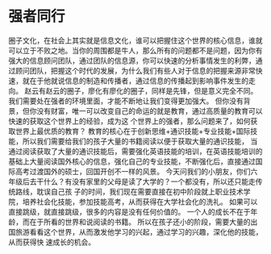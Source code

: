 # 强者同行

圈子文化，在社会上其实就是信息文化，谁可以把握住这个世界的核心信息，谁就可以立于不败之地。当你的周围都是牛人，那么所有的问题都不是问题，因为你有强大的信息顾问团队，通过团队的信息源，你可以快速的分析事情发生的利弊，通过顾问团队，把握这个时代的发展，为什么我们有些人对于信息的把握来源非常快速，就在于他就说信息的制造和传播者，通过信息的传播起到影响事件发生的走向。
赵云有赵云的圈子，廖化有廖化的圈子，同样是先锋，但是意义完全不同。
我们需要处在强者的环境里面，才能不断地让我们变得更加强大。
但你没有背景，但你没有财富，唯一可以改变自己的命运的就是教育，通过高质量的教育可以快速的获取这个世界上的经验，成为这
个世界上的强者，那么问题来了，如何获取世界上最优质的教育？
教育的核心在于创新思维+通识技能+专业技能+国际技能，所以我们需要给我们的孩子大量的书籍阅读以便于获取大量的通识技能，
当通过阅读获取了大量的通识技能后，需要强化英语技能的培训，在英语技能培训的基础上大量阅读国外核心的信息，强化自己的专业技能，不断强化后，直接通过国际高考过渡国外的硕士，回国开创不一样的风景。
今天问我们的小朋友，你们六年级后去干什么？有没有家里的父母是读了大学的？一个都没有，所以还只能走传统路线，耽误自己孩
子的时间，我们现在需要直接在初中阶段就上职业技术学院，培养社会化技能，参加技能高考，从而获得在大学社会化的洗礼。
如果可以直接跳级，就直接跳级，很多的内容是没有任何价值的。
一个人的成长不在于年龄，而在于所看的世界和说阅读的书籍。
所以在孩子还小的阶段，需要大量的出国旅游看看这个世界，从而激发他学习的兴起，通过学习的兴趣，深化他的技能，从而获得快
速成长的机会。
